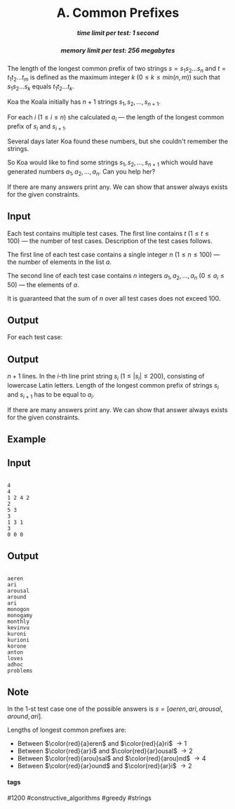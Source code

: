 <h1 style='text-align: center;'> A. Common Prefixes</h1>

<h5 style='text-align: center;'>time limit per test: 1 second</h5>
<h5 style='text-align: center;'>memory limit per test: 256 megabytes</h5>

The length of the longest common prefix of two strings $s = s_1 s_2 \ldots s_n$ and $t = t_1 t_2 \ldots t_m$ is defined as the maximum integer $k$ ($0 \le k \le min(n,m)$) such that $s_1 s_2 \ldots s_k$ equals $t_1 t_2 \ldots t_k$.

Koa the Koala initially has $n+1$ strings $s_1, s_2, \dots, s_{n+1}$.

For each $i$ ($1 \le i \le n$) she calculated $a_i$ — the length of the longest common prefix of $s_i$ and $s_{i+1}$.

Several days later Koa found these numbers, but she couldn't remember the strings.

So Koa would like to find some strings $s_1, s_2, \dots, s_{n+1}$ which would have generated numbers $a_1, a_2, \dots, a_n$. Can you help her?

If there are many answers print any. We can show that answer always exists for the given constraints. 

## Input

Each test contains multiple test cases. The first line contains $t$ ($1 \le t \le 100$) — the number of test cases. Description of the test cases follows.

The first line of each test case contains a single integer $n$ ($1 \le n \le 100$) — the number of elements in the list $a$.

The second line of each test case contains $n$ integers $a_1, a_2, \ldots, a_n$ ($0 \le a_i \le 50$) — the elements of $a$.

It is guaranteed that the sum of $n$ over all test cases does not exceed $100$.

## Output

For each test case:

## Output

 $n+1$ lines. In the $i$-th line print string $s_i$ ($1 \le |s_i| \le 200$), consisting of lowercase Latin letters. Length of the longest common prefix of strings $s_i$ and $s_{i+1}$ has to be equal to $a_i$.

If there are many answers print any. We can show that answer always exists for the given constraints.

## Example

## Input


```

4
4
1 2 4 2
2
5 3
3
1 3 1
3
0 0 0

```
## Output


```

aeren
ari
arousal
around
ari
monogon
monogamy
monthly
kevinvu
kuroni
kurioni
korone
anton
loves
adhoc
problems
```
## Note

In the $1$-st test case one of the possible answers is $s = [aeren, ari, arousal, around, ari]$.

Lengths of longest common prefixes are:

* Between $\color{red}{a}eren$ and $\color{red}{a}ri$ $\rightarrow 1$
* Between $\color{red}{ar}i$ and $\color{red}{ar}ousal$ $\rightarrow 2$
* Between $\color{red}{arou}sal$ and $\color{red}{arou}nd$ $\rightarrow 4$
* Between $\color{red}{ar}ound$ and $\color{red}{ar}i$ $\rightarrow 2$


#### tags 

#1200 #constructive_algorithms #greedy #strings 